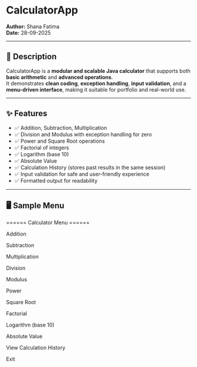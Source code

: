 # CalculatorApp  

**Author:** Shana Fatima  
**Date:** 28-09-2025  

---

## 📖 Description
CalculatorApp is a **modular and scalable Java calculator** that supports both **basic arithmetic** and **advanced operations**.  
It demonstrates **clean coding**, **exception handling**, **input validation**, and a **menu-driven interface**, making it suitable for portfolio and real-world use.

---

## ✨ Features
- ✅ Addition, Subtraction, Multiplication  
- ✅ Division and Modulus with exception handling for zero  
- ✅ Power and Square Root operations  
- ✅ Factorial of integers  
- ✅ Logarithm (base 10)  
- ✅ Absolute Value  
- ✅ Calculation History (stores past results in the same session)  
- ✅ Input validation for safe and user-friendly experience  
- ✅ Formatted output for readability  

---

## 🖥️ Sample Menu
====== Calculator Menu ======

Addition

Subtraction

Multiplication

Division

Modulus

Power

Square Root

Factorial

Logarithm (base 10)

Absolute Value

View Calculation History

Exit